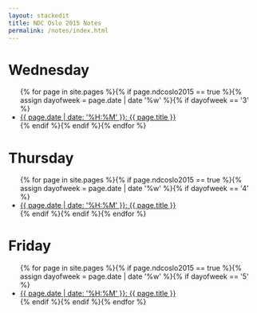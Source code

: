 ```yaml
---
layout: stackedit
title: NDC Oslo 2015 Notes
permalink: /notes/index.html
---
```


<h1>Wednesday</h1>
<ul>
{% for page in site.pages %}{% if page.ndcoslo2015 == true %}{% assign dayofweek = page.date | date '%w' %}{% if dayofweek == '3' %}
<li>
  <a href="{{ page.url }}">{{ page.date | date: '%H:%M' }}: {{ page.title }}</a>
</li>
{% endif %}{% endif %}{% endfor %}
</ul>

<h1>Thursday</h1>
<ul>
{% for page in site.pages %}{% if page.ndcoslo2015 == true %}{% assign dayofweek = page.date | date '%w' %}{% if dayofweek == '4' %}
<li>
  <a href="{{ page.url }}">{{ page.date | date: '%H:%M' }}: {{ page.title }}</a>
</li>
{% endif %}{% endif %}{% endfor %}
</ul>

<h1>Friday</h1>
<ul>
{% for page in site.pages %}{% if page.ndcoslo2015 == true %}{% assign dayofweek = page.date | date '%w' %}{% if dayofweek == '5' %}
<li>
  <a href="{{ page.url }}">{{ page.date | date: '%H:%M' }}: {{ page.title }}</a>
</li>
{% endif %}{% endif %}{% endfor %}
</ul>